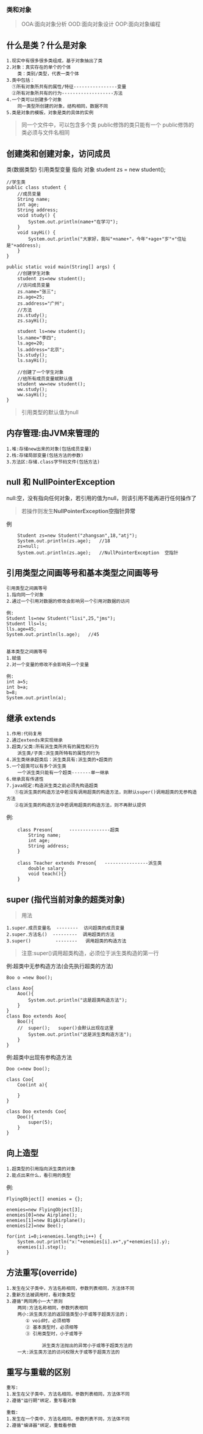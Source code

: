 ### 类和对象

>OOA:面向对象分析
>OOD:面向对象设计
>OOP:面向对象编程

## 什么是类？什么是对象
	1.现实中有很多很多类组成，基于对象抽出了类
	2.对象：真实存在的单个的个体
	    类：类别/类型，代表一类个体
	3.类中包括：
	  ①所有对象所共有的属性/特征----------------变量
	  ②所有对象所共有的行为-------------------方法
	4.一个类可以创建多个对象
	    同一类型所创建的对象，结构相同，数据不同
	5.类是对象的模板，对象是类的具体的实例

>同一个文件中，可以包含多个类
>public修饰的类只能有一个
>public修饰的类必须与文件名相同

## 创建类和创建对象，访问成员


类(数据类型)     引用类型变量          指向                    对象
student            zs            =        new student();

```
//学生类
public class student {
	//成员变量
	String name;
	int age;
	String address;
	void study() {
		System.out.println(name+"在学习");
	}
	void sayHi() {
		System.out.println("大家好，我叫"+name+"，今年"+age+"岁"+"住址是"+address); 	
	}
}

public static void main(String[] args) {
	//创建学生对象
	student zs=new student();
	//访问成员变量
	zs.name="张三";
	zs.age=25;
	zs.address="广州";
	//方法
	zs.study();
	zs.sayHi();
	
	student ls=new student();
	ls.name="李四";
	ls.age=20;
	ls.address="北京";
	ls.study();
	ls.sayHi();
	
	//创建了一个学生对象
	//给所有成员变量赋默认值
	student ww=new student();
	ww.study();
	ww.sayHi();
}
```
>引用类型的默认值为null

## 内存管理:由JVM来管理的

	1.堆:存储new出来的对象(包括成员变量)
	2.栈:存储局部变量(包括方法的参数)
	3.方法区:存储.class字节码文件(包括方法)

## null 和 NullPointerException
null:空，没有指向任何对象，若引用的值为null，则该引用不能再进行任何操作了
>若操作则发生**NullPointerException空指针异常**

例
```
	Student zs=new Student("zhangsan",18,"atj");
	System.out.println(zs.age);   //18
	zs=null;
	System.out.println(zs.age);   //NullPointerException  空指针
```

## 引用类型之间画等号和基本类型之间画等号

	引用类型之间画等号
	1.指向同一个对象
	2.通过一个引用对数据的修改会影响另一个引用对数据的访问
	
	例:
	Student ls=new Student("lisi",25,"jms");
	Student lls=ls;
	lls.age=45;
	System.out.println(ls.age);   //45
	
	
	基本类型之间画等号
	1.赋值
	2.对一个变量的修改不会影响另一个变量
	
	例:
	int a=5;
	int b=a;
	b=8;
	System.out.println(a);
	
## 继承 extends
	
	1.作用:代码复用
	2.通过extends来实现继承
	3.超类/父类:所有派生类所共有的属性和行为
	    派生类/子类:派生类所特有的属性的行为
	4.派生类继承超类后：派生类具有:派生类的+超类的
	5.一个超类可以有多个派生类
	    一个派生类只能有一个超类-------单一继承
	6.继承具有传递性
	7.java规定:构造派生类之前必须先构造超类
	   ①在派生类的构造方法中若没有调用超类的构造方法，则默认super()调用超类的无参构造方法
	   ②在派生类的构造方法中若调用超类的构造方法，则不再默认提供

例:
```
	class Preson{      ---------------超类
		String name;
		int age;
		String address;
	}
	
	class Teacher extends Preson{   ----------------派生类
		double salary
		void teach(){}
	}
```

## super (指代当前对象的超类对象)
>用法

	1.super.成员变量名  --------  访问超类的成员变量
	2.super.方法名()  ---------  调用超类的方法
	3.super()         --------   调用超类的构造方法
	
>注意:super()调用超类构造，必须位于派生类构造的第一行
	
例:超类中无参构造方法(会先执行超类的方法)
```
Boo o =new Boo();

class Aoo{
	Aoo(){
		System.out.println("这是超类构造方法");
	}
}
class Boo extends Aoo{
	Boo(){
	//  super();   super()会默认出现在这里
		System.out.println("这是派生类构造方法");
	}
}
```
	
	
例:超类中出现有参构造方法
```
Doo c=new Doo();

class Coo{
	Coo(int a){
		
	}
}

class Doo extends Coo{
	Doo(){
		super(5);
	}
}
```

## 向上造型

	1.超类型的引用指向派生类的对象
	2.能点出来什么，看引用的类型

例:
```
FlyingObject[] enemies = {};

enemies=new FlyingObject[3];
enemies[0]=new Airplane();
enemies[1]=new BigAirplane();
enemies[2]=new Bee();

for(int i=0;i<enemies.length;i++) {
	System.out.println("x:"+enemies[i].x+",y"+enemies[i].y);
	enemies[i].step();
}
```

## 方法重写(override)

	1.发生在父子类中，方法名称相同，参数列表相同，方法体不同
	2.重新方法被调用时，看对象类型
	3.遵循"两同两小一大"原则
	    两同:方法名称相同，参数列表相同
	    两小:派生类方法的返回值类型小于或等于超类方法的；
	       ① void时，必须相等
	       ② 基本类型时，必须相等
	       ③ 引用类型时，小于或等于
	    
	             派生类方法抛出的异常小于或等于超类方法的
	    一大:派生类方法的访问权限大于或等于超类方法的
	    
## 重写与重载的区别

	重写:
	1.发生在父子类中，方法名相同，参数列表相同，方法体不同
	2.遵循"运行期"绑定，重写看对象
	
	重载:
	1.发生在一个类中，方法名相同，参数列表不同，方法体不同
	2.遵循"编译器"绑定，重载看参数
